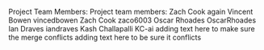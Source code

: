 Project Team Members:
Project team members: Zach Cook again
Vincent Bowen vincedbowen
Zach Cook zaco6003
Oscar Rhoades OscarRhoades
Ian Draves iandraves
Kash Challapalli KC-ai
adding text here to make sure the merge conflicts
adding text here to be sure it conflicts
